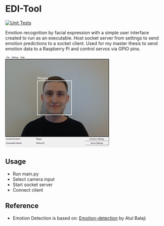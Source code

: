 # EDI-Tool
[![Unit Tests](https://github.com/Maxomm/EDI_test/actions/workflows/EDI_test.yml/badge.svg?branch=main)](https://github.com/Maxomm/EDI_test/actions/workflows/EDI_test.yml)

Emotion recognition by facial expression with a simple user interface created to run as an executable. Host socket server from settings to send emotion predictions to a socket client. Used for my master thesis to send emotion data to a Raspberry Pi and control servos via GPIO pins.

![Image](edi_happy.jpg)

## Usage
- Run main.py
- Select camera input
- Start socket server
- Connect client

## Reference
- Emotion Detection is based on: [Emotion-detection](https://github.com/atulapra/Emotion-detection) by Atul Balaji

